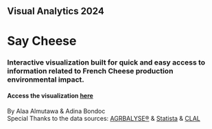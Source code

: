 ## Visual Analytics 2024
# Say Cheese 
### Interactive visualization built for quick and easy access to information related to French Cheese production environmental impact. 

#### Access the visualization [here](https://alaaalmutawa.github.io/Cheese/index.html)

By Alaa Almutawa & Adina Bondoc <br>
Special Thanks to the data sources: [AGRBALYSE®](https://doc.agribalyse.fr/documentation-en/agribalyse-data/data-access) & [Statista](https://www.statista.com/topics/7370/cheese-in-france/#dossier-chapter3) & [CLAL](https://www.clal.it/en/index.php?section=consegne_country&c=FR&p=D7121__THS_T)


